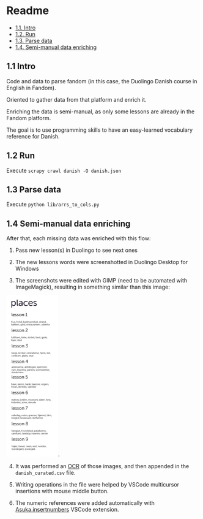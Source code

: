 # Readme

<!-- TOC -->

* [1.1. Intro](#11-intro)
* [1.2. Run](#12-run)
* [1.3. Parse data](#13-parse-data)
* [1.4. Semi-manual data enriching](#14-semi-manual-data-enriching)

<!-- /TOC -->

<style>
  img {
    max-height: 30em;
  }
</style>

## 1.1 Intro

Code and data to parse fandom (in this case, the Duolingo Danish course in English in Fandom).

Oriented to gather data from that platform and enrich it.

Enriching the data is semi-manual, as only some lessons are already in the Fandom platform.

The goal is to use programming skills to have an easy-learned vocabulary reference for Danish.

## 1.2 Run

Execute `scrapy crawl danish -O danish.json`

## 1.3 Parse data

Execute `python lib/arrs_to_cols.py`

## 1.4 Semi-manual data enriching

After that, each missing data was enriched with this flow:

1. Pass new lesson(s) in Duolingo to see next ones

2. The new lessons words were screenshotted in Duolingo Desktop for Windows

3. The screenshots were edited with GIMP (need to be automated with ImageMagick), resulting in something similar than this image:

<img src="data/example_23_places.png">.

4. It was performed an [OCR](https://www.onlineocr.net/es/) of those images, and then appended in the `danish_curated.csv` file.

5. Writing operations in the file were helped by VSCode multicursor insertions with mouse middle button.

6. The numeric references were added automatically with [Asuka.insertnumbers](https://marketplace.visualstudio.com/items?itemName=Asuka.insertnumbers) VSCode extension.
